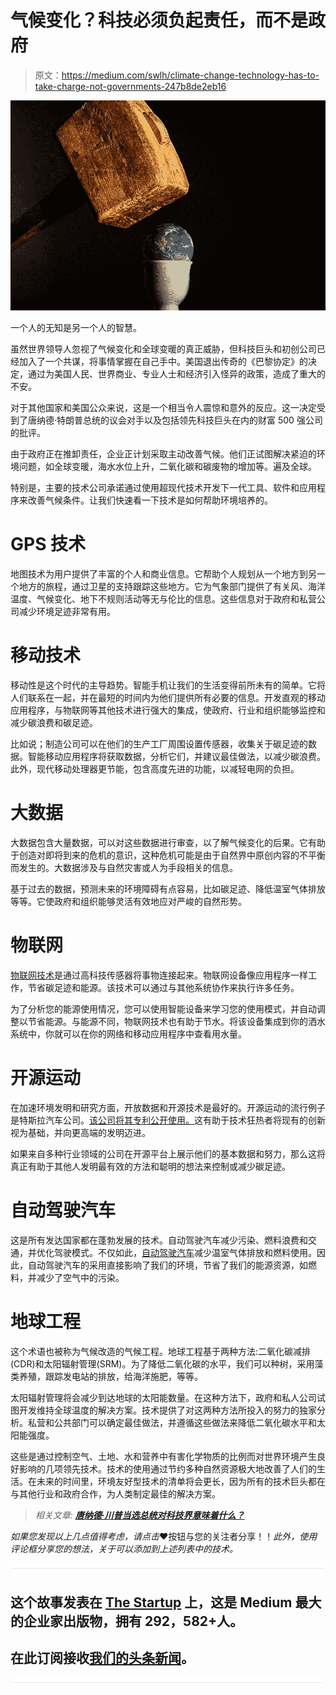 # 气候变化？科技必须负起责任，而不是政府

> 原文：<https://medium.com/swlh/climate-change-technology-has-to-take-charge-not-governments-247b8de2eb16>

![](img/097e7bf97384e6be1843e7ef45f22acd.png)

一个人的无知是另一个人的智慧。

虽然世界领导人忽视了气候变化和全球变暖的真正威胁，但科技巨头和初创公司已经加入了一个共谋，将事情掌握在自己手中。美国退出传奇的《巴黎协定》的决定，通过为美国人民、世界商业、专业人士和经济引入怪异的政策，造成了重大的不安。

对于其他国家和美国公众来说，这是一个相当令人震惊和意外的反应。这一决定受到了唐纳德·特朗普总统的议会对手以及包括领先科技巨头在内的财富 500 强公司的批评。

由于政府正在推卸责任，企业正计划采取主动改善气候。他们正试图解决紧迫的环境问题，如全球变暖，海水水位上升，二氧化碳和碳废物的增加等。遍及全球。

特别是，主要的技术公司承诺通过使用超现代技术开发下一代工具、软件和应用程序来改善气候条件。让我们快速看一下技术是如何帮助环境培养的。

# GPS 技术

地图技术为用户提供了丰富的个人和商业信息。它帮助个人规划从一个地方到另一个地方的旅程，通过卫星的支持跟踪这些地方。它为气象部门提供了有关风、海洋温度、气候变化、地下不规则活动等无与伦比的信息。这些信息对于政府和私营公司减少环境足迹非常有用。

# 移动技术

移动性是这个时代的主导趋势。智能手机让我们的生活变得前所未有的简单。它将人们联系在一起，并在最短的时间内为他们提供所有必要的信息。开发直观的移动应用程序，与物联网等其他技术进行强大的集成，使政府、行业和组织能够监控和减少碳浪费和碳足迹。

比如说；制造公司可以在他们的生产工厂周围设置传感器，收集关于碳足迹的数据。智能移动应用程序将获取数据，分析它们，并建议最佳做法，以减少碳浪费。此外，现代移动处理器更节能，包含高度先进的功能，以减轻电网的负担。

# 大数据

大数据包含大量数据，可以对这些数据进行审查，以了解气候变化的后果。它有助于创造对即将到来的危机的意识，这种危机可能是由于自然界中原创内容的不平衡而发生的。大数据涉及与自然灾害或人为手段相关的信息。

基于过去的数据，预测未来的环境障碍有点容易，比如碳足迹、降低温室气体排放等等。它使政府和组织能够灵活有效地应对严峻的自然形势。

# 物联网

[物联网技术](https://blog.intuz.com/bringing-things-to-life-with-iot/?utm_source=Medium&utm_medium=Climate-post&utm_campaign=Medium-post)是通过高科技传感器将事物连接起来。物联网设备像应用程序一样工作，节省碳足迹和能源。该技术可以通过与其他系统协作来执行许多任务。

为了分析您的能源使用情况，您可以使用智能设备来学习您的使用模式，并自动调整以节省能源。与能源不同，物联网技术也有助于节水。将该设备集成到你的洒水系统中，你就可以在你的网络和移动应用程序中查看用水量。

# 开源运动

在加速环境发明和研究方面，开放数据和开源技术是最好的。开源运动的流行例子是特斯拉汽车公司。[该公司将其专利公开使用。](https://www.tesla.com/blog/all-our-patent-are-belong-you)这有助于技术狂热者将现有的创新视为基础，并向更高端的发明迈进。

如果来自多种行业领域的公司在开源平台上展示他们的基本数据和努力，那么这将真正有助于其他人发明最有效的方法和聪明的想法来控制或减少碳足迹。

# 自动驾驶汽车

这是所有发达国家都在蓬勃发展的技术。自动驾驶汽车减少污染、燃料浪费和交通，并优化驾驶模式。不仅如此，[自动驾驶汽车](https://blog.intuz.com/autonomous-cars-the-next-major-battlefield-for-automobile-industry/?utm_source=Medium&utm_medium=Climate-post&utm_campaign=Medium-post)减少温室气体排放和燃料使用。因此，自动驾驶汽车的采用直接影响了我们的环境，节省了我们的能源资源，如燃料，并减少了空气中的污染。

# 地球工程

这个术语也被称为气候改造的气候工程。地球工程基于两种方法:二氧化碳减排(CDR)和太阳辐射管理(SRM)。为了降低二氧化碳的水平，我们可以种树，采用藻类养殖，跟踪发电站的排放，给海洋施肥，等等。

太阳辐射管理将会减少到达地球的太阳能数量。在这种方法下，政府和私人公司试图开发维持全球温度的解决方案。技术提供了对这两种方法所投入的努力的独家分析。私营和公共部门可以确定最佳做法，并遵循这些做法来降低二氧化碳水平和太阳能强度。

这些是通过控制空气、土地、水和营养中有害化学物质的比例而对世界环境产生良好影响的几项领先技术。技术的使用通过节约多种自然资源极大地改善了人们的生活。在未来的时间里，环境友好型技术的清单将会更长，因为所有的技术巨头都在与其他行业和政府合作，为人类制定最佳的解决方案。

> *相关文章:* [***唐纳德·川普当选总统对科技界意味着什么？***](https://blog.intuz.com/what-does-a-donald-trump-presidency-mean-to-tech-world/?utm_source=Medium&utm_medium=Climate-post&utm_campaign=Medium-post)

*如果您发现以上几点值得考虑，请点击*❤按钮与您的关注者分享！！*此外，使用评论框分享您的想法，关于可以添加到上述列表中的技术。*

![](img/731acf26f5d44fdc58d99a6388fe935d.png)

## 这个故事发表在 [The Startup](https://medium.com/swlh) 上，这是 Medium 最大的企业家出版物，拥有 292，582+人。

## 在此订阅接收[我们的头条新闻](http://growthsupply.com/the-startup-newsletter/)。

![](img/731acf26f5d44fdc58d99a6388fe935d.png)